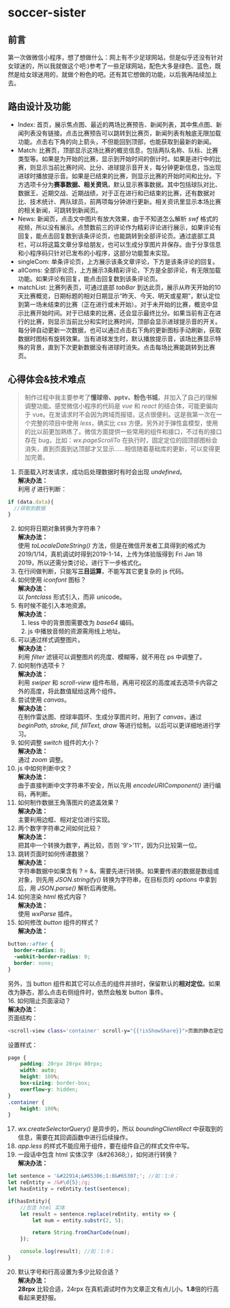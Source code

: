 # soccer-sister

## 前言
第一次做微信小程序，想了想做什么：网上有不少足球网站，但是似乎还没有针对女球迷的，所以我就做这个吧:)参考了一些足球网站，配色大多是绿色、蓝色，既然是给女球迷用的，就做个粉色的吧。还有其它想做的功能，以后我再陆续加上去。

## 路由设计及功能
- Index: 首页，展示焦点图、最近的两场比赛预告、新闻列表，其中焦点图、新闻列表没有链接。点击比赛预告可以跳转到比赛页，新闻列表有触底无限加载功能。点击右下角的向上箭头，不但能回到顶部，也能获取到最新的新闻。
- Match: 比赛页，顶部显示这场比赛的概览信息，包括两队名称、队标、比赛类型等。如果是为开始的比赛，显示到开始时间的倒计时。如果是进行中的比赛，则显示当前比赛时间、比分、进球提示音开关，每分钟更新信息，当出现进球时播放提示音。如果是已结束的比赛，则显示比赛的开始时间和比分。下方选项卡分为**赛事数据、相关资讯**，默认显示赛事数据。其中包括球队对比、数据王、近期交战、近期战绩，对于正在进行和已结束的比赛，还有数据对比、技术统计、两队球员，前两项每分钟进行更新。相关资讯里显示本场比赛的相关新闻，可跳转到新闻页。
- News: 新闻页，点击文中图片有放大效果，由于不知道怎么解析 *swf* 格式的视频，所以没有展示。点赞数前三的评论作为精彩评论进行展示，如果评论有回复，能点击回复数到该条评论页，也能跳转到全部评论页。通过底部工具栏，可以将这篇文章分享给朋友，也可以生成分享图片并保存。由于分享信息和小程序码只针对已发布的小程序，这部分功能暂未实现。
- singleCom: 单条评论页，上方展示该条文章评论，下方是该条评论的回复。
- allComs: 全部评论页，上方展示3条精彩评论，下方是全部评论，有无限加载功能。如果评论有回复，能点击回复数到该条评论页。
- matchList: 比赛列表页，可通过底部 *tabBar* 到达此页，展示从昨天开始的10天比赛概览，日期标题的相对日期显示“昨天、今天、明天或星期”，默认定位到第一场未结束的比赛（正在进行或未开始）。对于未开始的比赛，概览中显示比赛开始时间。对于已结束的比赛，还会显示最终比分。如果当前有正在进行的比赛，则显示当前比分和实时比赛时间，顶部会显示进球提示音的开关。每分钟自动更新一次数据，也可以通过点击右下角的更新图标手动刷新，获取数据时图标有旋转效果。当有进球发生时，默认播放提示音，该场比赛显示特殊的背景，直到下次更新数据没有进球时消失。点击每场比赛能跳转到比赛页。

## 心得体会&技术难点
> 制作过程中我主要参考了**懂球帝、pptv、粉色书城**，并加入了自己的理解调整功能。感觉微信小程序的代码是 *vue* 和 *react* 的结合体，可能更偏向于 vue。在发请求时不会因为跨域而报错，这点很便利。这是我第一次在一个完整的项目中使用 *less*，确实比 *css* 方便。另外对于弹性盒模型，使用的比以前更加熟练了。微信方面提供一些常用的组件和接口，不过有的接口存在 bug，比如：*wx.pageScrollTo* 在执行时，固定定位的回顶部图标会消失，直到页面到达顶部才又显示……相信随着基础库的更新，可以变得更加完善。
1. 页面载入时发请求，成功后处理数据时有时会出现 *undefined*。  
**解决办法：**  
利用 *if* 进行判断：
```javascript
if (data.data){
  //获取到数据
}
```
2. 如何将日期对象转换为字符串？  
**解决办法：**  
使用 *toLocaleDateString()* 方法，但是在微信开发者工具得到的格式为2019/1/14，真机调试时得到2019-1-14，上传为体验版得到 Fri Jan 18 2019，所以还需分类讨论，进行下一步格式化。
3. 在行间做判断，只能写**三目运算**，不能写其它更复杂的 js 代码。
4. 如何使用 *iconfont* 图标？  
**解决办法：**  
以 *fontclass* 形式引入，而非 unicode。
5. 有时候不能引入本地资源。  
**解决办法：**  
    1. less 中的背景图需要改为 *base64* 编码。
    2. js 中播放音频的资源需用线上地址。
6. 可以通过样式调整图片。  
**解决办法：**  
利用 *filter* 滤镜可以调整图片的亮度、模糊等，就不用在 ps 中调整了。
7. 如何制作选项卡？  
**解决办法：**  
利用 *swiper* 和 *scroll-view* 组件布局，再用可视区的高度减去选项卡内容之外的高度，将此数值赋给这两个组件。
8. 尝试使用 *canvas*。  
**解决办法：**  
在制作雷达图、控球率圆环、生成分享图片时，用到了 *canvas*，通过 *beginPath, stroke, fill, fillText, draw* 等进行绘制。以后可以更详细地进行学习。
9. 如何调整 *switch* 组件的大小？  
**解决办法：**  
通过 *zoom* 调整。
10. js 中如何判断中文？  
**解决办法：**  
由于直接判断中文字符串不安全，所以先用 *encodeURIComponent()* 进行编码，再判断。
11. 如何制作数据王角落图片的遮盖效果？  
**解决办法：**  
主要利用边框、相对定位进行实现。
12. 两个数字字符串之间如何比较？  
**解决办法：**  
把其中一个转换为数字，再比较，否则 '9'>'11'，因为只比较第一位。
13. 跳转页面时如何传递数据？  
**解决办法：**  
字符串数据中如果含有 ? = &，需要先进行转换。如果要传递的数据是数组或对象，则先用 *JSON.stringify()* 转换为字符串，在目标页的 *options* 中拿到后，用 *JSON.parse()* 解析后再使用。
14. 如何渲染 *html* 格式内容？  
**解决办法：**  
使用 *wxParse* 插件。
15. 如何修改 *button* 组件的样式？  
**解决办法：**  
```css
button::after {
  border-radius: 0;
  -webkit-border-radius: 0;
  border: none;
}
```
另外，当 button 组件和其它可以点击的组件并排时，保留默认的**相对定位**。如果改为静态，那么点击右侧组件时，依然会触发 button 事件。  
16. 如何阻止页面滚动？  
**解决办法：**  
页面结构：
```bash
<scroll-view class='container' scroll-y="{{!isShowShare}}">页面的静态定位内容</scroll-view>
```
设置样式：
```css
page {
	padding: 20rpx 20rpx 80rpx;
	width: auto;
	height: 100%;
	box-sizing: border-box;
	overflow-y: hidden;
}
.container {
	height: 100%;
}
```
17. *wx.createSelectorQuery()* 是异步的，所以 *boundingClientRect* 中获取到的信息，需要在其回调函数中进行后续操作。
18. *app.less* 的样式不能应用于组件，要在组件自己的样式文件中写。
19. 一段话中包含 html 实体汉字（&\#26368;），如何进行转换？  
**解决办法：**  
```javascript
let sentence = '&#22914;&#65306;1:0&#65307;'; //如：1:0；
let reEntity = /&#\d{5};/g;
let hasEntity = reEntity.test(sentence);

if(hasEntity){
	//包含 html 实体
	let result = sentence.replace(reEntity, entity => {
		let num = entity.substr(2, 5);

		return String.fromCharCode(num);
	});

	console.log(result); //如：1:0；
}
```
20. 默认字号和行高设置为多少比较合适？  
**解决办法：**  
**28rpx** 比较合适，24rpx 在真机调试时作为文章正文有点儿小。**1.8**倍的行高看起来更舒服。
